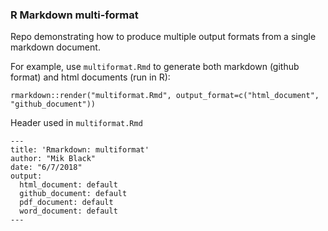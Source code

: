 ### R Markdown multi-format

Repo demonstrating how to produce multiple output formats from a single markdown document.

For example, use `multiformat.Rmd` to generate both markdown (github format) and html documents (run in R):

```
rmarkdown::render("multiformat.Rmd", output_format=c("html_document", "github_document"))
```

Header used in `multiformat.Rmd` 

```
---
title: 'Rmarkdown: multiformat'
author: "Mik Black"
date: "6/7/2018"
output: 
  html_document: default
  github_document: default
  pdf_document: default
  word_document: default
---
```
